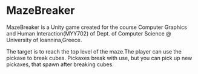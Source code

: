 # MazeBreaker
MazeBreaker is a Unity game created for the course Computer Graphics and Human Interaction(MYY702) of Dept. of Computer Science @ University of Ioannina,Greece.

The target is to reach the top level of the maze.The player can use the pickaxe to break cubes. Pickaxes break with use, but you can pick up
new pickaxes, that spawn after breaking cubes.


